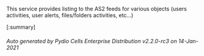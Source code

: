 






This service provides listing to the AS2 feeds for various objects (users activities, user alerts, files/folders activities, etc...)

[:summary]

###### Auto generated by Pydio Cells Enterprise Distribution v2.2.0-rc3 on 14-Jan-2021
